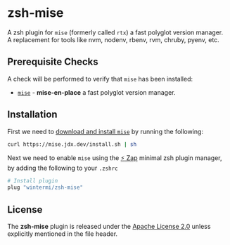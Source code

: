 # zsh-mise
A zsh plugin for `mise` (formerly called `rtx`) a fast polyglot version manager. A replacement for tools like nvm, nodenv, rbenv, rvm, chruby, pyenv, etc.

## Prerequisite Checks
A check will be performed to verify that `mise` has been installed:

- [`mise`](https://mise.jdx.dev/) - **mise-en-place** a fast polyglot version manager.

## Installation
First we need to [download and install `mise`](https://mise.jdx.dev/getting-started.html) by running the following:

```sh
curl https://mise.jdx.dev/install.sh | sh
```

Next we need to enable `mise` using the [:zap: Zap](https://www.zapzsh.org/) minimal zsh plugin manager, by adding the following to your `.zshrc`

```sh
# Install plugin
plug "wintermi/zsh-mise"
```


## License
The **zsh-mise** plugin is released under the [Apache License 2.0](https://github.com/wintermi/zsh-mise/blob/main/LICENSE) unless explicitly mentioned in the file header.
